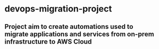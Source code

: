 # devops-migration-project

## Project aim to create automations used to migrate applications and services from on-prem infrastructure to AWS Cloud



